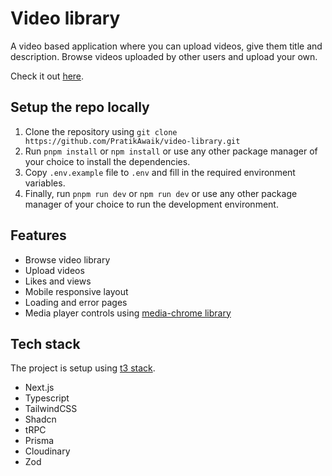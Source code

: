 # Video library

A video based application where you can upload videos, give them title and description. Browse videos uploaded by other users and upload your own.

Check it out [here](https://vidext-video-library.vercel.app/).

## Setup the repo locally

1. Clone the repository using `git clone https://github.com/PratikAwaik/video-library.git`
2. Run `pnpm install` or `npm install` or use any other package manager of your choice to install the dependencies.
3. Copy `.env.example` file to `.env` and fill in the required environment variables.
4. Finally, run `pnpm run dev` or `npm run dev` or use any other package manager of your choice to run the development environment.

## Features

- Browse video library
- Upload videos
- Likes and views
- Mobile responsive layout
- Loading and error pages
- Media player controls using [media-chrome library](https://www.media-chrome.org/)

## Tech stack

The project is setup using [t3 stack](https://create.t3.gg/).

- Next.js
- Typescript
- TailwindCSS
- Shadcn
- tRPC
- Prisma
- Cloudinary
- Zod
